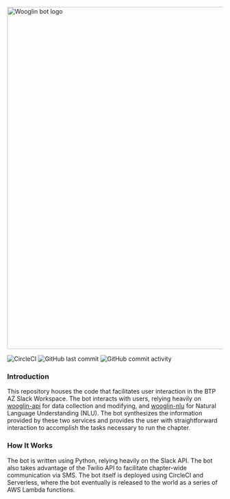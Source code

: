 <p>
  <img src="https://i.imgur.com/YR94laL.jpg" alt="Wooglin bot logo" width="800"></img>
</p>

![CircleCI](https://img.shields.io/circleci/build/github/WooglinAlphaZeta/wooglin-bot/main?style=for-the-badge)
<img alt="GitHub last commit" src="https://img.shields.io/github/last-commit/WooglinAlphaZeta/wooglin-bot?color=%20%23ff751a&style=for-the-badge">
<img alt="GitHub commit activity" src="https://img.shields.io/github/commit-activity/m/WooglinAlphaZeta/wooglin-bot?style=for-the-badge">

### Introduction
This repository houses the code that facilitates user interaction in the BTP AZ Slack Workspace. The bot interacts with users, relying heavily on [wooglin-api](https://github.com/WooglinAlphaZeta/wooglin-api) for data collection and modifying, and [wooglin-nlu](https://github.com/WooglinAlphaZeta/wooglin-nlu) for Natural Language Understanding (NLU). The bot synthesizes the information provided by these two services and provides the user with straightforward interaction to accomplish the tasks necessary to run the chapter. 

### How It Works
The bot is written using Python, relying heavily on the Slack API. The bot also takes advantage of the Twilio API to facilitate chapter-wide communication via SMS. The bot itself is deployed using CircleCI and Serverless, where the bot eventually is released to the world as a series of AWS Lambda functions.
